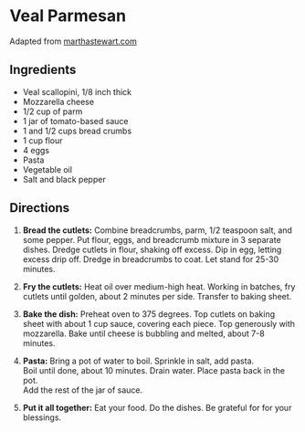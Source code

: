 # Veal Parmesan

Adapted from [marthastewart.com](http://www.marthastewart.com/331764/chicken-or-veal-parmigiana)

## Ingredients

+ Veal scallopini, 1/8 inch thick
+ Mozzarella cheese
+ 1/2 cup of parm
+ 1 jar of tomato-based sauce
+ 1 and 1/2 cups bread crumbs
+ 1 cup flour
+ 4 eggs
+ Pasta
+ Vegetable oil
+ Salt and black pepper

## Directions

1. **Bread the cutlets:** Combine breadcrumbs, parm, 1/2
teaspoon salt, and some pepper. Put flour, eggs, and breadcrumb mixture in 3
separate dishes. Dredge cutlets in flour, shaking off excess. Dip in egg,
letting excess drip off. Dredge in breadcrumbs to coat. Let stand for 25-30
minutes.

1. **Fry the cutlets:** Heat oil over medium-high heat. Working in batches,
fry cutlets until golden, about 2 minutes per side. Transfer to baking sheet.

1. **Bake the dish:** Preheat oven to 375 degrees. Top cutlets on baking
sheet with about 1 cup sauce, covering each piece. Top generously with
mozzarella. Bake until cheese is bubbling and melted, about 7-8 minutes.

1. **Pasta:** Bring a pot of water to boil.  Sprinkle in salt, add pasta.  
Boil until done, about 10 minutes.  Drain water.  Place pasta back in the pot.  
Add the rest of the jar of sauce.

1. **Put it all together:**  Eat your food.  Do the dishes.  Be grateful for
for your blessings.
